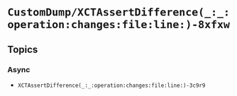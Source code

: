 # ``CustomDump/XCTAssertDifference(_:_:operation:changes:file:line:)-8xfxw``

## Topics

### Async

- ``XCTAssertDifference(_:_:operation:changes:file:line:)-3c9r9``
